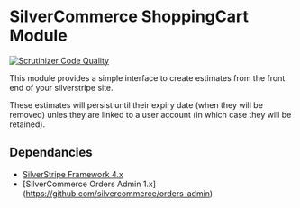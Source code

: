 SilverCommerce ShoppingCart Module
==================================

[![Scrutinizer Code Quality](https://scrutinizer-ci.com/g/silvercommerce/shoppingcart/badges/quality-score.png?b=1.0)](https://scrutinizer-ci.com/g/silvercommerce/shoppingcart/?branch=1.0)

This module provides a simple interface to create estimates from the front end of your silverstripe site.

These estimates will persist until their expiry date (when they will be removed) unles they are linked to a user account
(in which case they will be retained).

## Dependancies

* [SilverStripe Framework 4.x](https://github.com/silverstripe/silverstripe-framework)
* [SilverCommerce Orders Admin 1.x]
(https://github.com/silvercommerce/orders-admin)
